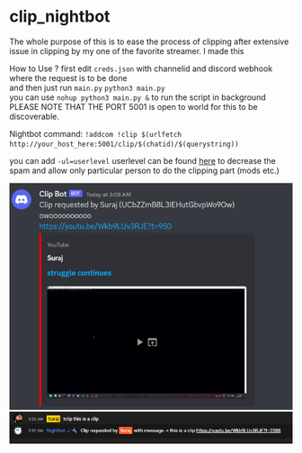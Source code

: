 # clip_nightbot

The whole purpose of this is to ease the process of clipping
after extensive issue in clipping by my one of the favorite streamer. I made this </br>

How to Use ? 
first edit `creds.json` with channelid and discord webhook where the request is to be done </br>
and then just run `main.py` `python3 main.py` </br>
you can use `nohup python3 main.py &` to run the script in background </br>
PLEASE NOTE THAT THE PORT 5001 is open to world for this to be discoverable.

Nightbot command:
`​!addcom !clip $(urlfetch http://your_host_here:5001/clip/$(chatid)/$(querystring))`

you can add `-ul=userlevel` userlevel can be found [here](https://docs.nightbot.tv/commands/commands#advanced-usage) to decrease the spam and allow only particular person to do the clipping part (mods etc.)

![alt text](/assets/Screenshot_156.png)
![alt text](/assets/Screenshot_157.png)